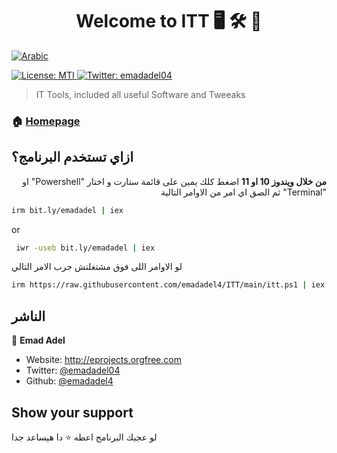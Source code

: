 <h1 align="center">Welcome to ITT 🖥️ 🛠️ 📀 </h1>

  <a href="https://github.com/emadadel4/ITT/blob/main/README.ar.md">
    <img alt="Arabic" src="https://img.shields.io/badge/lang-ar-red.svg" />
  </a>

<p>
  <a href="#">
    <img alt="License: MTI" src="https://img.shields.io/badge/License-MTI-yellow.svg" />
  </a>
  <a href="https://twitter.com/emadadel04" target="_blank">
    <img alt="Twitter: emadadel04" src="https://img.shields.io/twitter/follow/emadadel04.svg?style=social" />
  </a>
</p>

> IT Tools, included all useful Software and Tweeaks

### 🏠 [Homepage](https://emadadel4.github.io/ITT)

## ازاي تستخدم البرنامج؟

<p dir="auto"><strong>من خلال ويندوز 10 او 11</strong>
     اضغط كلك يمين على قائمة ستارت
    و اختار "Powershell" او "Terminal" ثم الصق اي امر من الاوامر التالية 
</p>

```sh
irm bit.ly/emadadel | iex
```

or

```sh
 iwr -useb bit.ly/emadadel | iex
```

لو الاوامر اللى فوق مشتغلتش جرب الامر التالي

```sh
irm https://raw.githubusercontent.com/emadadel4/ITT/main/itt.ps1 | iex
```

## الناشر

👤 **Emad Adel**

- Website: http://eprojects.orgfree.com
- Twitter: [@emadadel04](https://twitter.com/emadadel04)
- Github: [@emadadel4](https://github.com/emadadel4)

## Show your support

لو عجبك البرنامج اعطه ⭐️ دا هيساعد جدا
